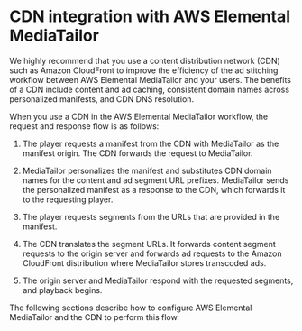 # CDN integration with AWS Elemental MediaTailor<a name="integrating-cdn"></a>

We highly recommend that you use a content distribution network \(CDN\) such as Amazon CloudFront to improve the efficiency of the ad stitching workflow between AWS Elemental MediaTailor and your users\. The benefits of a CDN include content and ad caching, consistent domain names across personalized manifests, and CDN DNS resolution\.

When you use a CDN in the AWS Elemental MediaTailor workflow, the request and response flow is as follows:

1. The player requests a manifest from the CDN with MediaTailor as the manifest origin\. The CDN forwards the request to MediaTailor\.

1. MediaTailor personalizes the manifest and substitutes CDN domain names for the content and ad segment URL prefixes\. MediaTailor sends the personalized manifest as a response to the CDN, which forwards it to the requesting player\.

1. The player requests segments from the URLs that are provided in the manifest\. 

1. The CDN translates the segment URLs\. It forwards content segment requests to the origin server and forwards ad requests to the Amazon CloudFront distribution where MediaTailor stores transcoded ads\.

1. The origin server and MediaTailor respond with the requested segments, and playback begins\.

The following sections describe how to configure AWS Elemental MediaTailor and the CDN to perform this flow\.